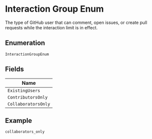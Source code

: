 
# Interaction Group Enum

The type of GitHub user that can comment, open issues, or create pull requests while the interaction limit is in effect.

## Enumeration

`InteractionGroupEnum`

## Fields

| Name |
|  --- |
| `ExistingUsers` |
| `ContributorsOnly` |
| `CollaboratorsOnly` |

## Example

```
collaborators_only
```

